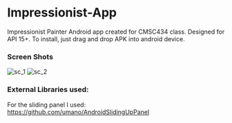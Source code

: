 # Impressionist-App
Impressionist Painter Android app created for CMSC434 class. Designed for API 15+. To install, just drag and drop APK into android device.

### Screen Shots
<img src="https://cloud.githubusercontent.com/assets/6146961/14401604/b7be6adc-fde4-11e5-9acb-bbb0836996e8.png" alt="sc_1">
<img src="https://cloud.githubusercontent.com/assets/6146961/14401602/af3a8fd0-fde4-11e5-86e6-c34f23c11209.png" alt="sc_2">

### External Libraries used:
For the sliding panel I used: https://github.com/umano/AndroidSlidingUpPanel
